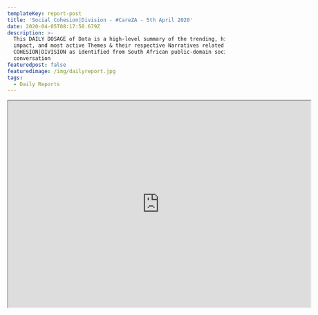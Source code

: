 ```yaml
---
templateKey: report-post
title: 'Social Cohesion|Division - #CareZA - 5th April 2020'
date: 2020-04-05T08:17:50.679Z
description: >-
  This DAILY DOSAGE of Data is a high-level summary of the trending, highest
  impact, and most active Themes & their respective Narratives related to SOCIAL
  COHESION|DIVISION as identified from South African public-domain social media
  conversation
featuredpost: false
featuredimage: /img/dailyreport.jpg
tags:
  - Daily Reports
---
```

<iframe src="https://drive.google.com/file/d/1lpo9FupdKqyGeVDNpL5D0sNxbg1557fB/preview" width="700" height="480"></iframe>
